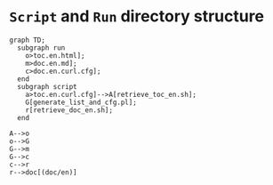 # `Script` and `Run` directory structure

```mermaid
graph TD;
  subgraph run
    o>toc.en.html];
    m>doc.en.md];
    c>doc.en.curl.cfg];
  end
  subgraph script
    a>toc.en.curl.cfg]-->A[retrieve_toc_en.sh];
    G[generate_list_and_cfg.pl];
    r[retrieve_doc_en.sh];
  end

A-->o
o-->G
G-->m
G-->c
c-->r
r-->doc[(doc/en)]
```
